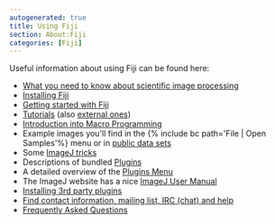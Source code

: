 ```yaml
---
autogenerated: true
title: Using Fiji
section: About:Fiji
categories: [Fiji]
---
```



Useful information about using Fiji can be found here:

-   [What you need to know about scientific image processing](/techniques/principles)
-   [Installing Fiji](/software/fiji/downloads#installation)
-   [Getting started with Fiji](/learn/getting-started)
-   [Tutorials](/plugin-index#tutorials) (also [external ones](/tutorials))
-   [Introduction into Macro Programming](/scripting/macro)
-   Example images you'll find in the {% include bc path='File | Open Samples'%} menu or in [public data sets](/plugins/public-data-sets)
-   Some [ImageJ tricks](/learn/tips-and-tricks)
-   Descriptions of bundled [Plugins](/plugin-index)
-   A detailed overview of the [Plugins Menu](/plugins/fiji-menu)
-   The ImageJ website has a nice [ImageJ User Manual](/ij/docs/user-guide.pdf)
-   [Installing 3rd party plugins](Installing_3rd_party_plugins)
-   [Find contact information, mailing list, IRC (chat) and help](/help)
-   [Frequently Asked Questions](/help/faq)


